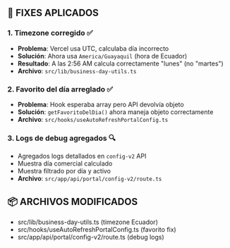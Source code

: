 ## 🔧 FIXES APLICADOS

### 1. **Timezone corregido** ✅
- **Problema**: Vercel usa UTC, calculaba día incorrecto
- **Solución**: Ahora usa `America/Guayaquil` (hora de Ecuador)
- **Resultado**: A las 2:56 AM calcula correctamente "lunes" (no "martes")
- **Archivo**: `src/lib/business-day-utils.ts`

### 2. **Favorito del día arreglado** ✅
- **Problema**: Hook esperaba array pero API devolvía objeto
- **Solución**: `getFavoritoDelDia()` ahora maneja objeto correctamente
- **Archivo**: `src/hooks/useAutoRefreshPortalConfig.ts`

### 3. **Logs de debug agregados** 🔍
- Agregados logs detallados en `config-v2` API
- Muestra día comercial calculado
- Muestra filtrado por día y activo
- **Archivo**: `src/app/api/portal/config-v2/route.ts`

## 📦 ARCHIVOS MODIFICADOS
- src/lib/business-day-utils.ts (timezone Ecuador)
- src/hooks/useAutoRefreshPortalConfig.ts (favorito fix)
- src/app/api/portal/config-v2/route.ts (debug logs)

